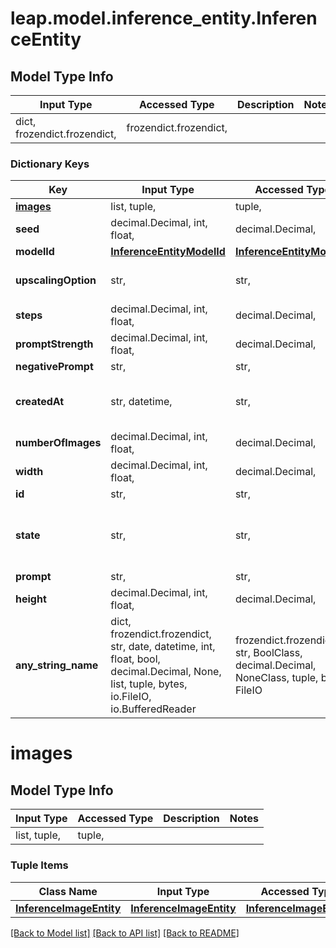 # leap.model.inference_entity.InferenceEntity

## Model Type Info
Input Type | Accessed Type | Description | Notes
------------ | ------------- | ------------- | -------------
dict, frozendict.frozendict,  | frozendict.frozendict,  |  | 

### Dictionary Keys
Key | Input Type | Accessed Type | Description | Notes
------------ | ------------- | ------------- | ------------- | -------------
**[images](#images)** | list, tuple,  | tuple,  |  | 
**seed** | decimal.Decimal, int, float,  | decimal.Decimal,  |  | 
**modelId** | [**InferenceEntityModelId**](InferenceEntityModelId.md) | [**InferenceEntityModelId**](InferenceEntityModelId.md) |  | 
**upscalingOption** | str,  | str,  |  | must be one of ["x1", "x2", "x4", ] 
**steps** | decimal.Decimal, int, float,  | decimal.Decimal,  |  | 
**promptStrength** | decimal.Decimal, int, float,  | decimal.Decimal,  |  | 
**negativePrompt** | str,  | str,  |  | 
**createdAt** | str, datetime,  | str,  |  | value must conform to RFC-3339 date-time
**numberOfImages** | decimal.Decimal, int, float,  | decimal.Decimal,  |  | 
**width** | decimal.Decimal, int, float,  | decimal.Decimal,  |  | 
**id** | str,  | str,  |  | 
**state** | str,  | str,  |  | must be one of ["failed", "finished", "processing", "queued", ] 
**prompt** | str,  | str,  |  | 
**height** | decimal.Decimal, int, float,  | decimal.Decimal,  |  | 
**any_string_name** | dict, frozendict.frozendict, str, date, datetime, int, float, bool, decimal.Decimal, None, list, tuple, bytes, io.FileIO, io.BufferedReader | frozendict.frozendict, str, BoolClass, decimal.Decimal, NoneClass, tuple, bytes, FileIO | any string name can be used but the value must be the correct type | [optional]

# images

## Model Type Info
Input Type | Accessed Type | Description | Notes
------------ | ------------- | ------------- | -------------
list, tuple,  | tuple,  |  | 

### Tuple Items
Class Name | Input Type | Accessed Type | Description | Notes
------------- | ------------- | ------------- | ------------- | -------------
[**InferenceImageEntity**](InferenceImageEntity.md) | [**InferenceImageEntity**](InferenceImageEntity.md) | [**InferenceImageEntity**](InferenceImageEntity.md) |  | 

[[Back to Model list]](../../README.md#documentation-for-models) [[Back to API list]](../../README.md#documentation-for-api-endpoints) [[Back to README]](../../README.md)

